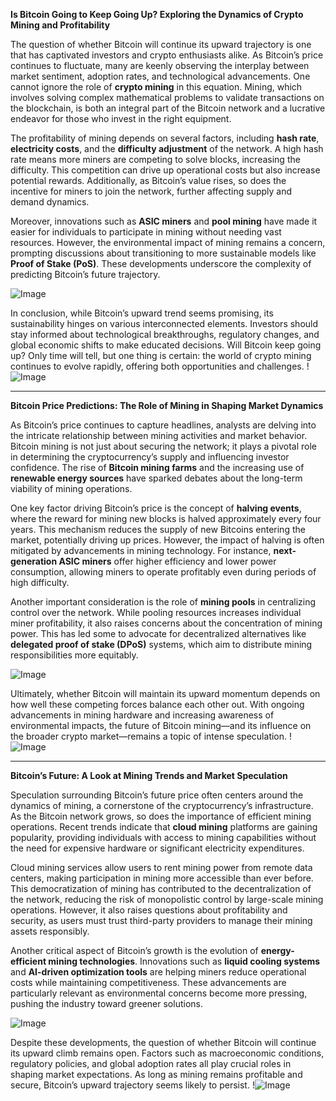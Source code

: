 **Is Bitcoin Going to Keep Going Up? Exploring the Dynamics of Crypto Mining and Profitability**

The question of whether Bitcoin will continue its upward trajectory is one that has captivated investors and crypto enthusiasts alike. As Bitcoin’s price continues to fluctuate, many are keenly observing the interplay between market sentiment, adoption rates, and technological advancements. One cannot ignore the role of **crypto mining** in this equation. Mining, which involves solving complex mathematical problems to validate transactions on the blockchain, is both an integral part of the Bitcoin network and a lucrative endeavor for those who invest in the right equipment.

The profitability of mining depends on several factors, including **hash rate**, **electricity costs**, and the **difficulty adjustment** of the network. A high hash rate means more miners are competing to solve blocks, increasing the difficulty. This competition can drive up operational costs but also increase potential rewards. Additionally, as Bitcoin’s value rises, so does the incentive for miners to join the network, further affecting supply and demand dynamics.

Moreover, innovations such as **ASIC miners** and **pool mining** have made it easier for individuals to participate in mining without needing vast resources. However, the environmental impact of mining remains a concern, prompting discussions about transitioning to more sustainable models like **Proof of Stake (PoS)**. These developments underscore the complexity of predicting Bitcoin’s future trajectory.

![Image](https://github.com/user-attachments/assets/3be06921-4469-491d-bd37-5f14c53422b7)

In conclusion, while Bitcoin’s upward trend seems promising, its sustainability hinges on various interconnected elements. Investors should stay informed about technological breakthroughs, regulatory changes, and global economic shifts to make educated decisions. Will Bitcoin keep going up? Only time will tell, but one thing is certain: the world of crypto mining continues to evolve rapidly, offering both opportunities and challenges. !![Image](https://github.com/user-attachments/assets/3be06921-4469-491d-bd37-5f14c53422b7)

---

**Bitcoin Price Predictions: The Role of Mining in Shaping Market Dynamics**

As Bitcoin’s price continues to capture headlines, analysts are delving into the intricate relationship between mining activities and market behavior. Bitcoin mining is not just about securing the network; it plays a pivotal role in determining the cryptocurrency’s supply and influencing investor confidence. The rise of **Bitcoin mining farms** and the increasing use of **renewable energy sources** have sparked debates about the long-term viability of mining operations.

One key factor driving Bitcoin’s price is the concept of **halving events**, where the reward for mining new blocks is halved approximately every four years. This mechanism reduces the supply of new Bitcoins entering the market, potentially driving up prices. However, the impact of halving is often mitigated by advancements in mining technology. For instance, **next-generation ASIC miners** offer higher efficiency and lower power consumption, allowing miners to operate profitably even during periods of high difficulty.

Another important consideration is the role of **mining pools** in centralizing control over the network. While pooling resources increases individual miner profitability, it also raises concerns about the concentration of mining power. This has led some to advocate for decentralized alternatives like **delegated proof of stake (DPoS)** systems, which aim to distribute mining responsibilities more equitably.

![Image](https://github.com/user-attachments/assets/3be06921-4469-491d-bd37-5f14c53422b7)

Ultimately, whether Bitcoin will maintain its upward momentum depends on how well these competing forces balance each other out. With ongoing advancements in mining hardware and increasing awareness of environmental impacts, the future of Bitcoin mining—and its influence on the broader crypto market—remains a topic of intense speculation. !![Image](https://github.com/user-attachments/assets/3be06921-4469-491d-bd37-5f14c53422b7)

--- 

**Bitcoin’s Future: A Look at Mining Trends and Market Speculation**

Speculation surrounding Bitcoin’s future price often centers around the dynamics of mining, a cornerstone of the cryptocurrency’s infrastructure. As the Bitcoin network grows, so does the importance of efficient mining operations. Recent trends indicate that **cloud mining** platforms are gaining popularity, providing individuals with access to mining capabilities without the need for expensive hardware or significant electricity expenditures.

Cloud mining services allow users to rent mining power from remote data centers, making participation in mining more accessible than ever before. This democratization of mining has contributed to the decentralization of the network, reducing the risk of monopolistic control by large-scale mining operations. However, it also raises questions about profitability and security, as users must trust third-party providers to manage their mining assets responsibly.

Another critical aspect of Bitcoin’s growth is the evolution of **energy-efficient mining technologies**. Innovations such as **liquid cooling systems** and **AI-driven optimization tools** are helping miners reduce operational costs while maintaining competitiveness. These advancements are particularly relevant as environmental concerns become more pressing, pushing the industry toward greener solutions.

![Image](https://github.com/user-attachments/assets/3be06921-4469-491d-bd37-5f14c53422b7)

Despite these developments, the question of whether Bitcoin will continue its upward climb remains open. Factors such as macroeconomic conditions, regulatory policies, and global adoption rates all play crucial roles in shaping market expectations. As long as mining remains profitable and secure, Bitcoin’s upward trajectory seems likely to persist. !![Image](https://github.com/user-attachments/assets/3be06921-4469-491d-bd37-5f14c53422b7)